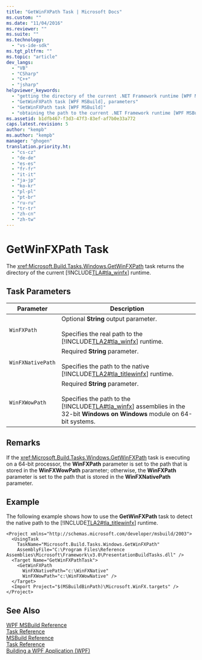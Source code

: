 ```yaml
---
title: "GetWinFXPath Task | Microsoft Docs"
ms.custom: ""
ms.date: "11/04/2016"
ms.reviewer: ""
ms.suite: ""
ms.technology: 
  - "vs-ide-sdk"
ms.tgt_pltfrm: ""
ms.topic: "article"
dev_langs: 
  - "VB"
  - "CSharp"
  - "C++"
  - "jsharp"
helpviewer_keywords: 
  - "getting the directory of the current .NET Framework runtime [WPF MSBuild]"
  - "GetWinFXPath task [WPF MSBuild], parameters"
  - "GetWinFXPath task [WPF MSBuild]"
  - "obtaining the path to the current .NET Framework runtime [WPF MSBuild]"
ms.assetid: b1dfb467-f3d3-47f3-83ef-af7b0e33a772
caps.latest.revision: 5
author: "kempb"
ms.author: "kempb"
manager: "ghogen"
translation.priority.ht: 
  - "cs-cz"
  - "de-de"
  - "es-es"
  - "fr-fr"
  - "it-it"
  - "ja-jp"
  - "ko-kr"
  - "pl-pl"
  - "pt-br"
  - "ru-ru"
  - "tr-tr"
  - "zh-cn"
  - "zh-tw"
---
```

# GetWinFXPath Task
The <xref:Microsoft.Build.Tasks.Windows.GetWinFXPath> task returns the directory of the current [!INCLUDE[TLA#tla_winfx](../msbuild/includes/tlasharptla_winfx_md.md)] runtime.  
  
## Task Parameters  
  
|Parameter|Description|  
|---------------|-----------------|  
|`WinFXPath`|Optional **String** output parameter.<br /><br /> Specifies the real path to the [!INCLUDE[TLA2#tla_winfx](../msbuild/includes/tla2sharptla_winfx_md.md)] runtime.|  
|`WinFXNativePath`|Required **String** parameter.<br /><br /> Specifies the path to the native [!INCLUDE[TLA2#tla_titlewinfx](../msbuild/includes/tla2sharptla_titlewinfx_md.md)] runtime.|  
|`WinFXWowPath`|Required **String** parameter.<br /><br /> Specifies the path to the [!INCLUDE[TLA#tla_winfx](../msbuild/includes/tlasharptla_winfx_md.md)] assemblies in the 32-bit **Windows on Windows** module on 64-bit systems.|  
  
## Remarks  
 If the <xref:Microsoft.Build.Tasks.Windows.GetWinFXPath> task is executing on a 64-bit processor, the **WinFXPath** parameter is set to the path that is stored in the **WinFXWowPath** parameter; otherwise, the **WinFXPath** parameter is set to the path that is stored in the **WinFXNativePath** parameter.  
  
## Example  
 The following example shows how to use the **GetWinFXPath** task to detect the native path to the [!INCLUDE[TLA2#tla_titlewinfx](../msbuild/includes/tla2sharptla_titlewinfx_md.md)] runtime.  
  
```  
<Project xmlns="http://schemas.microsoft.com/developer/msbuild/2003">  
  <UsingTask   
    TaskName="Microsoft.Build.Tasks.Windows.GetWinFXPath"   
    AssemblyFile="C:\Program Files\Reference Assemblies\Microsoft\Framework\v3.0\PresentationBuildTasks.dll" />  
  <Target Name="GetWinFXPathTask">  
    <GetWinFXPath  
      WinFXNativePath="c:\WinFXNative"   
      WinFXWowPath="c:\WinFXWowNative" />  
  </Target>  
  <Import Project="$(MSBuildBinPath)\Microsoft.WinFX.targets" />  
</Project>  
```  
  
## See Also  
 [WPF MSBuild Reference](../msbuild/wpf-msbuild-reference.md)   
 [Task Reference](../msbuild/wpf-msbuild-task-reference.md)   
 [MSBuild Reference](../msbuild/msbuild-reference.md)   
 [Task Reference](../msbuild/msbuild-task-reference.md)   
 [Building a WPF Application (WPF)](../Topic/Building%20a%20WPF%20Application%20\(WPF\).md)